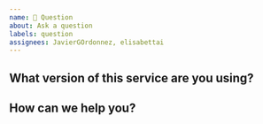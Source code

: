 ```yaml
---
name: 💬 Question
about: Ask a question
labels: question
assignees: JavierGOrdonnez, elisabettai
---
```


## What version of this service are you using?

<!--
Check in osparc UI: 
- Search for 'math' under SERVICES
- Open the info dialog 
- Copy& paste here the service KEY and VERSION. e.g. simcore/services/dynamic/jupyter-fsl 1.0.1
-->

## How can we help you?
